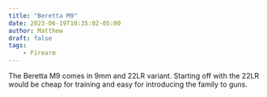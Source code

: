 ```yaml
---
title: "Beretta M9"
date: 2023-06-19T10:35:02-05:00
author: Matthew
draft: false
tags: 
    - Firearm
---
```


The Beretta M9 comes in 9mm and 22LR variant. Starting off
with the 22LR would be cheap for training and easy
for introducing the family to guns.